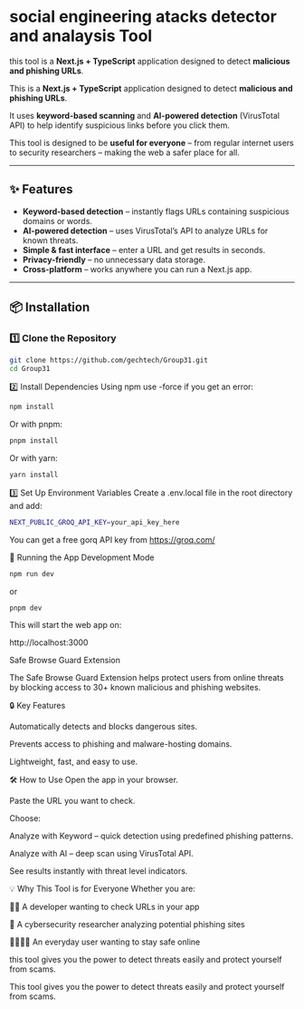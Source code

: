 # social engineering atacks detector and analaysis Tool
this tool is a **Next.js + TypeScript** application designed to detect **malicious and phishing URLs**.  

This is a **Next.js + TypeScript** application designed to detect **malicious and phishing URLs**.  

It uses **keyword-based scanning** and **AI-powered detection** (VirusTotal API) to help identify suspicious links before you click them.

This tool is designed to be **useful for everyone** – from regular internet users to security researchers – making the web a safer place for all.

---

## ✨ Features

- **Keyword-based detection** – instantly flags URLs containing suspicious domains or words.
- **AI-powered detection** – uses VirusTotal’s API to analyze URLs for known threats.
- **Simple & fast interface** – enter a URL and get results in seconds.
- **Privacy-friendly** – no unnecessary data storage.
- **Cross-platform** – works anywhere you can run a Next.js app.

---

## 📦 Installation

### 1️⃣ Clone the Repository
```bash
git clone https://github.com/gechtech/Group31.git
cd Group31
```



2️⃣ Install Dependencies
Using npm use -force if you get an error:
```bash
npm install
```
Or with pnpm:
```bash
pnpm install
```
Or with yarn:
```bash
yarn install
```
3️⃣ Set Up Environment Variables
Create a .env.local file in the root directory and add:
```bash
NEXT_PUBLIC_GROQ_API_KEY=your_api_key_here
```
You can get a free gorq API key from https://groq.com/

🚀 Running the App
Development Mode
```bash
npm run dev
```
or
```bash
pnpm dev
```
This will start the  web app on:

http://localhost:3000


Safe Browse Guard Extension

The Safe Browse Guard Extension helps protect users from online threats by blocking access to 30+ known malicious and phishing websites.

🔒 Key Features

Automatically detects and blocks dangerous sites.

Prevents access to phishing and malware-hosting domains.

Lightweight, fast, and easy to use.


🛠 How to Use
Open the app in your browser.

Paste the URL you want to check.

Choose:

Analyze with Keyword – quick detection using predefined phishing patterns.

Analyze with AI – deep scan using VirusTotal API.

See results instantly with threat level indicators.

💡 Why This Tool is for Everyone
Whether you are:

🧑‍💻 A developer wanting to check URLs in your app

🔐 A cybersecurity researcher analyzing potential phishing sites

👨‍👩‍👧‍👦 An everyday user wanting to stay safe online


this tool gives you the power to detect threats easily and protect yourself from scams.

This tool gives you the power to detect threats easily and protect yourself from scams.












